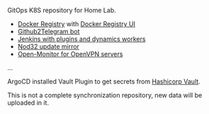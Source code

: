 GitOps K8S repository for Home Lab.
- [Docker Registry](https://github.com/distribution/distribution) with [Docker Registry UI](https://github.com/Joxit/docker-registry-ui)
- [Github2Telegram bot](https://github.com/Civil/github2telegram)
- [Jenkins with plugins and dynamics workers](https://www.jenkins.io/)
- [Nod32 update mirror](https://github.com/gera-corp/nod32update-mirror)
- [Open-Monitor for OpenVPN servers](https://github.com/furlongm/openvpn-monitor)

...

ArgoCD installed Vault Plugin to get secrets from [Hashicorp Vault](https://www.vaultproject.io/).

This is not a complete synchronization repository, new data will be uploaded in it.
